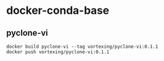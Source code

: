 # docker-conda-base


## pyclone-vi
```
docker build pyclone-vi --tag vortexing/pyclone-vi:0.1.1
docker push vortexing/pyclone-vi:0.1.1
```
